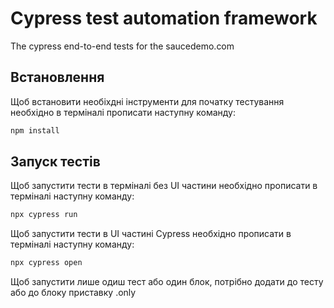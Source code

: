 # Cypress test automation framework
The cypress end-to-end tests for the saucedemo.com

## Встановлення

Щоб встановити необіхдні інструменти для початку тестування необхідно в терміналі прописати наступну команду:

```sh
npm install
```

## Запуск тестів 

Щоб запустити тести в терміналі без UI частини необхідно прописати в терміналі наступну команду:

```sh
npx cypress run
```
Щоб запустити тести в  UI частині Cypress необхідно прописати в терміналі наступну команду:

```sh
npx cypress open
```

Щоб запустити лише одиш тест або один блок, потрібно додати до тесту або до блоку приставку .only
